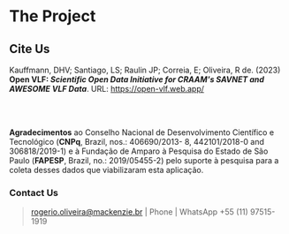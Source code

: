 # The Project

## Cite Us

Kauffmann, DHV; Santiago, LS; Raulin JP; Correia, E; Oliveira, R de. (2023) **Open
VLF: *Scientific Open Data Initiative for CRAAM's SAVNET and AWESOME VLF Data***. URL: https://open-vlf.web.app/

<br>
<br>

**Agradecimentos** ao Conselho Nacional de Desenvolvimento
Científico e Tecnológico (**CNPq**, Brazil, nos.: 406690/2013-
8, 442101/2018-0 and 306818/2019-1) e à Fundação de
Amparo à Pesquisa do Estado de São Paulo (**FAPESP**,
Brazil, no.: 2019/05455-2) pelo suporte à pesquisa para a coleta desses dados que viabilizaram esta aplicação. 

### Contact Us

> rogerio.oliveira@mackenzie.br | Phone | WhatsApp +55 (11) 97515-1919


